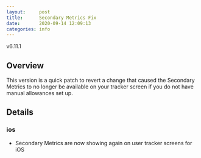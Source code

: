 ```yaml
---
layout:     post
title:      Secondary Metrics Fix
date:       2020-09-14 12:09:13
categories: info
---
```


v6.11.1

## Overview
This version is a quick patch to revert a change that caused the Secondary
Metrics to no longer be available on your tracker screen if you do not have
manual allowances set up.

## Details  

### ios  

* Secondary Metrics are now showing again on user tracker screens for iOS  
